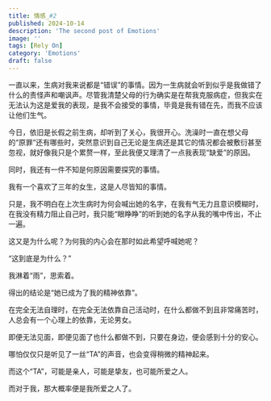 ```yaml
---
title: 情感_#2
published: 2024-10-14
description: 'The second post of Emotions'
image: ''
tags: [Rely On]
category: 'Emotions'
draft: false 
---
```

一直以来，生病对我来说都是“错误”的事情。因为一生病就会听到似乎是我做错了什么的责怪声和嘲讽声。尽管我清楚父母的行为确实是在帮我克服病症，但我实在无法认为这是爱我的表现，是我不会接受的事情，毕竟是我有错在先，而我不应该让他们生气。

今日，依旧是长假之前生病，却听到了关心，我很开心。洗澡时一直在想父母的“原罪”还有哪些时，突然意识到自己无论是生病还是其它的情况都会被敷衍甚至忽视，就好像我只是个累赘一样，至此我便又理清了一点我表现“缺爱”的原因。

同时，我还有一件不知是何原因需要探究的事情。

我有一个喜欢了三年的女生，这是人尽皆知的事情。

只是，我不明白在上次生病时为何会喊出她的名字，在我有气无力且意识模糊时，在我没有精力阻止自己时，我只能“眼睁睁”的听到她的名字从我的嘴中传出，不止一遍。

这又是为什么呢？为何我的内心会在那时如此希望呼喊她呢？

“这到底是为什么？”

我淋着“雨”，思索着。

得出的结论是“她已成为了我的精神依靠”。

在完全无法自理时，在完全无法依靠自己活动时，在什么都做不到且非常痛苦时，人总会有一个心理上的依靠，无论男女。

即便无法见面，即便见面了也什么都做不到，只要在身边，便会感到十分的安心。

哪怕仅仅只是听见了一丝“TA”的声音，也会变得稍微的精神起来。

而这个“TA”，可能是亲人，可能是挚友，也可能所爱之人。

而对于我，那大概率便是我所爱之人了。